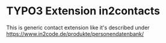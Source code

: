 # TYPO3 Extension in2contacts

This is generic contact extension like it's described under https://www.in2code.de/produkte/personendatenbank/

